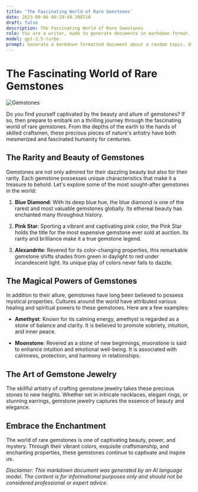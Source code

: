 ```yaml
---
title: 'The Fascinating World of Rare Gemstones'
date: 2023-09-06 06:19:49.398718
draft: false
description: The Fascinating World of Rare Gemstones
role: You are a writer, made to generate documents in markdown format. It is very important that all of the documents you generate are in valid markdown format.
model: gpt-3.5-turbo
prompt: Generate a markdown formatted document about a random topic. At the bottom, include a disclaimer explaining that the document was generated by you. The first line of the document should be the title. Make sure that the entire document is in proper markdown format, using a mix of various tags to make the document visually appealing.
---
```


# The Fascinating World of Rare Gemstones

![Gemstones](https://example.com/gemstones.jpg)

Do you find yourself captivated by the beauty and allure of gemstones? If so, then prepare to embark on a thrilling journey through the fascinating world of rare gemstones. From the depths of the earth to the hands of skilled craftsmen, these precious pieces of nature's artistry have both mesmerized and fascinated humanity for centuries.

## The Rarity and Beauty of Gemstones

Gemstones are not only admired for their dazzling beauty but also for their rarity. Each gemstone possesses unique characteristics that make it a treasure to behold. Let's explore some of the most sought-after gemstones in the world:

1. **Blue Diamond**: With its deep blue hue, the blue diamond is one of the rarest and most valuable gemstones globally. Its ethereal beauty has enchanted many throughout history.

2. **Pink Star**: Sporting a vibrant and captivating pink color, the Pink Star holds the title for the most expensive gemstone ever sold at auction. Its rarity and brilliance make it a true gemstone legend.

3. **Alexandrite**: Revered for its color-changing properties, this remarkable gemstone shifts shades from green in daylight to red under incandescent light. Its unique play of colors never fails to dazzle.

## The Magical Powers of Gemstones

In addition to their allure, gemstones have long been believed to possess mystical properties. Cultures around the world have attributed various healing and spiritual powers to these gemstones. Here are a few examples:

- **Amethyst**: Known for its calming energy, amethyst is regarded as a stone of balance and clarity. It is believed to promote sobriety, intuition, and inner peace.

- **Moonstone**: Revered as a stone of new beginnings, moonstone is said to enhance intuition and emotional well-being. It is associated with calmness, protection, and harmony in relationships.

## The Art of Gemstone Jewelry

The skillful artistry of crafting gemstone jewelry takes these precious stones to new heights. Whether set in intricate necklaces, elegant rings, or stunning earrings, gemstone jewelry captures the essence of beauty and elegance.

## Embrace the Enchantment

The world of rare gemstones is one of captivating beauty, power, and mystery. Through their vibrant colors, exquisite craftsmanship, and enchanting properties, these gemstones continue to captivate and inspire us.

_Disclaimer: This markdown document was generated by an AI language model. The content is for informational purposes only and should not be considered professional or expert advice._